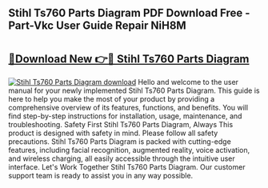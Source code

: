 ## Stihl Ts760 Parts Diagram PDF Download Free - Part-Vkc User Guide Repair NiH8M

# <h2><a href="http://dfis86.blite.top/?on=Stihl+Ts760+Parts+Diagram">🔗Download New 👉🔴 Stihl Ts760 Parts Diagram</a></h2>

[![Stihl Ts760 Parts Diagram download](https://i.imgur.com/lujVjoI.png)](http://dfis86.blite.top/?on=Stihl+Ts760+Parts+Diagram)
Hello and welcome to the user manual for your newly implemented Stihl Ts760 Parts Diagram. This guide is here to help you make the most of your product by providing a comprehensive overview of its features, functions, and benefits. You will find step-by-step instructions for installation, usage, maintenance, and troubleshooting. Safety First Stihl Ts760 Parts Diagram, Always This product is designed with safety in mind. Please follow all safety precautions. Stihl Ts760 Parts Diagram is packed with cutting-edge features, including facial recognition, augmented reality, voice activation, and wireless charging, all easily accessible through the intuitive user interface. Let's Work Together Stihl Ts760 Parts Diagram. Our customer support team is ready to assist you in any way possible.
